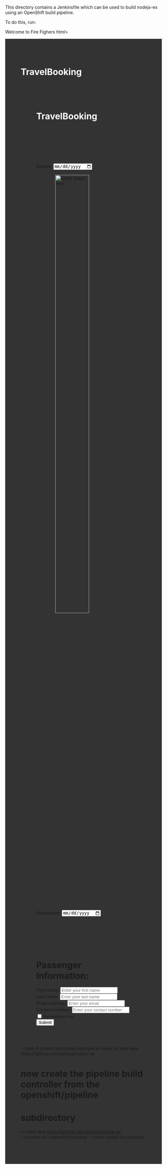 This directory contains a Jenkinsfile which can be used to build
nodejs-ex using an OpenShift build pipeline.

To do this, run:

Welcome to Fire Fighers
html>
<head>
<title>TravelBooking</title>
<meta charset="utf-8">
  <meta name="viewport" content="width=device-width, initial-scale=1">
  <link rel="stylesheet" href="https://maxcdn.bootstrapcdn.com/bootstrap/4.4.1/css/bootstrap.min.css">
  <script src="https://ajax.googleapis.com/ajax/libs/jquery/3.4.1/jquery.min.js"></script>
  <script src="https://cdnjs.cloudflare.com/ajax/libs/popper.js/1.16.0/umd/popper.min.js"></script>
  <script src="https://maxcdn.bootstrapcdn.com/bootstrap/4.4.1/js/bootstrap.min.js"></script>
</head>
<body>
<div class="container-fluid" style="background-color: #333333; padding: 50px;">
  <h1 style="color: #ffffff;">TravelBooking</h1>
  <html>
<head>
<title>TravelBooking</title>
<meta charset="utf-8">
  <meta name="viewport" content="width=device-width, initial-scale=1">
  <link rel="stylesheet" href="https://maxcdn.bootstrapcdn.com/bootstrap/4.4.1/css/bootstrap.min.css">
  <script src="https://ajax.googleapis.com/ajax/libs/jquery/3.4.1/jquery.min.js"></script>
  <script src="https://cdnjs.cloudflare.com/ajax/libs/popper.js/1.16.0/umd/popper.min.js"></script>
  <script src="https://maxcdn.bootstrapcdn.com/bootstrap/4.4.1/js/bootstrap.min.js"></script>
</head>
<body>
<div class="container-fluid" style="background-color: #333333; padding: 50px;">
  <h1 style="color: #ffffff;">TravelBooking</h1>
</div>
<div class="container-fluid">
<div class="row" style="padding: 50px;">
  <div class="col-sm-4" style="padding-top: 5%;">
    <label for="lname">Source:</label>
    <input id="source" type="date" name="Source" class="form-control form-control-lg">
  </div>
  <div class="col-sm-4" style="margin: auto; padding-top: 5%;">
    <img src="bus.png" style="margin-left: auto; margin-right: auto; display: block;" width="60%" alt="some image here">
  </div>
  <div class="col-sm-4" style="padding-top: 5%;">
    <label for="lname">Destination:</label>
    <input id="destination" type="date" name="Source" class="form-control form-control-lg">
  </div>
</div>
</div>
<div class="container-fluid" style="padding: 50px;">
  <h1>Passenger Information:</h1>
  <form action="/action_page.php">
  <div class="form-group">
    <label for="name">First name:</label>
    <input type="text" class="form-control" placeholder="Enter your first name" id="fname">
  </div>
  <div class="form-group">
    <label for="lname">Last name:</label>
    <input type="text" class="form-control" placeholder="Enter your last name" id="lname">
  </div>
  <div class="form-group">
    <label for="email">Email address:</label>
    <input type="email" class="form-control" placeholder="Enter your email" id="email">
  </div>
  <div class="form-group">
    <label for="pwd">Contact number:</label>
    <input type="number" maxlength="10" class="form-control" placeholder="Enter your contact number" id="pwd">
  </div>
  <div class="form-group form-check">
    <label class="form-check-label">
      <input class="form-check-input" type="checkbox"> Remember me
    </label>
  </div>
  <button type="submit" class="btn btn-primary">Submit</button>
</form>
</div>
</body>
</html>
```bash
# create the nodejs example as usual
oc new-app https://github.com/sclorg/nodejs-ex

# now create the pipeline build controller from the openshift/pipeline
# subdirectory
oc new-app https://github.com/sclorg/nodejs-ex \
  --context-dir=openshift/pipeline --name nodejs-ex-pipeline
```
